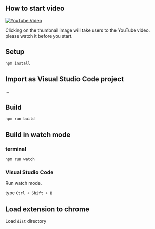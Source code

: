 
## How to start video

[![YouTube Video](https://img.youtube.com/vi/JJwsfd9Ar7U/0.jpg)](https://youtu.be/JJwsfd9Ar7U)

Clicking on the thumbnail image will take users to the YouTube video.
please watch it before you start.

## Setup

```
npm install
```

## Import as Visual Studio Code project

...

## Build

```
npm run build
```

## Build in watch mode

### terminal

```
npm run watch
```

### Visual Studio Code

Run watch mode.

type `Ctrl + Shift + B`

## Load extension to chrome

Load `dist` directory

